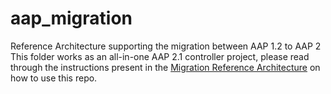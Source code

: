 # aap_migration
Reference Architecture supporting the migration between AAP 1.2 to AAP 2
This folder works as an all-in-one AAP 2.1 controller project, please read through the instructions present in the [Migration Reference Architecture](https://dxp-docs.ext.us-west.aws.prod.paas.redhat.com/documentation/en-us/reference_architectures/2022/html-single/ansible_automation_platform_1.2_to_2_migration_guide/index) on how to use this repo.
